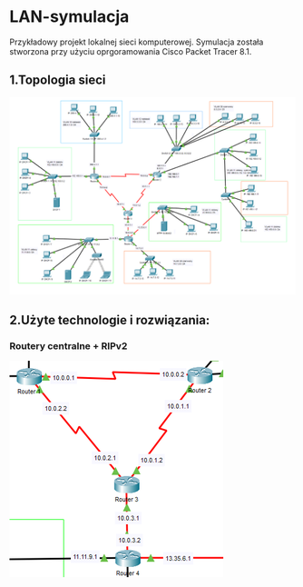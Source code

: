 # LAN-symulacja
Przykładowy projekt lokalnej sieci komputerowej. Symulacja została stworzona przy użyciu oprgoramowania Cisco Packet Tracer 8.1.

## 1.Topologia sieci
![Alt text](images/image-000.png)

## 2.Użyte technologie i rozwiązania:

### Routery centralne + RIPv2
![Alt text](images/image-001.png)
